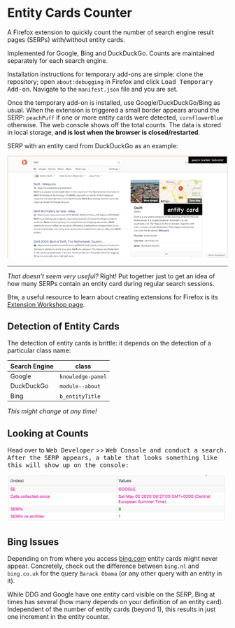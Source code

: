 # Entity Cards Counter

A Firefox extension to quickly count the number of search engine result pages (SERPs) with/without entity cards. 

Implemented for Google, Bing and DuckDuckGo. Counts are maintained separately for each search engine.

Installation instructions for temporary add-ons are simple: clone the repository; open `about:debugging` in Firefox and click <kbd>Load Temporary Add-on</kbd>. Navigate to the `manifest.json` file and you are set.

Once the temporary add-on is installed, use Google/DuckDuckGo/Bing as usual. When the extension is triggered a small border appears around the SERP: `peachPuff` if one or more entity cards were detected, `cornflowerBlue` otherwise. The web console shows off the total counts. The data is stored in local storage, **and is lost when the browser is closed/restarted**.

SERP with an entity card from DuckDuckGo as an example:

![entity card example](card.png)

---
*That doesn't seem very useful?* Right! Put together just to get an idea of how many SERPs contain an entity card during regular search sessions.

Btw, a useful resource to learn about creating extensions for Firefox is its [Extension Workshop page](https://extensionworkshop.com/).

## Detection of Entity Cards

The detection of entity cards is brittle: it depends on the detection of a particular class name:

| Search Engine     | class |
|------------|-------------------|
| Google     | `knowledge-panel` |
| DuckDuckGo | `module--about`   |
| Bing       | `b_entityTitle`   |

*This might change at any time!*

## Looking at Counts

Head over to <kbd>Web Developer</kbd> >> <kbd>Web Console</kdbd> and conduct a search. After the SERP appears, a table that looks something like this will show up on the console:

![console.table output](table.png)


## Bing Issues

Depending on from where you access [bing.com](https://www.bing.com) entity cards might never appear. Concretely, check out the difference between `bing.nl` and `bing.co.uk` for the query `Barack Obama` (or any other query with an entity in it).

While DDG and Google have one entity card visible on the SERP, Bing at times has several (how many depends on your definition of an entity card). Independent of the number of entity cards (beyond 1), this results in just one increment in the entity counter.